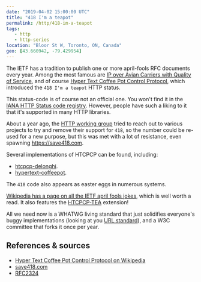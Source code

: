 ```yaml
---
date: "2019-04-02 15:00:00 UTC"
title: "418 I'm a teapot"
permalink: /http/418-im-a-teapot
tags:
   - http
   - http-series
location: "Bloor St W, Toronto, ON, Canada"
geo: [43.660942, -79.429954]
---
```


The IETF has a tradition to publish one or more april-fools RFC documents
every year. Among the most famous are [IP over Avian Carriers with Quality of Service][avian],
and of course [Hyper Text Coffee Pot Control Protocol][htcpcp], which
introduced the `418 I'm a teapot` HTTP status.

This status-code is of course not an official one. You won't find it in the
[IANA HTTP Status code registry][iana-status]. However, people have such a
liking to it that it's supported in many HTTP libraries.

About a year ago, the [HTTP working group][httpwg] tried to reach out to
various projects to try and remove their support for `418`, so the number
could be re-used for a new purpose, but this was met with a lot of resistance,
even spawning <https://save418.com>.

Several implementations of HTCPCP can be found, including:

* [htcpcp-delonghi](https://github.com/dkundel/htcpcp-delonghi).
* [hypertext-coffeepot](https://github.com/HyperTextCoffeePot/HyperTextCoffeePot).

The `418` code also appears as easter eggs in numerous systems.

[Wikipedia has a page on all the IETF april fools jokes][wpfools], which is
well worth a read. It also features the [HTCPCP-TEA][htcpcp-tea] extension!

All we need now is a WHATWG living standard that just solidifies everyone's
buggy implementations (looking at you [URL standard][whatwg-url]), and a W3C
committee that forks it once per year.

References & sources
---------------------

* [Hyper Text Coffee Pot Control Protocol on Wikipedia][wp]
* [save418.com][s4]
* [RFC2324][1]

[1]: https://tools.ietf.org/html/rfc2324
[avian]: https://tools.ietf.org/html/rfc2549 "IP over Avian Carriers with Quality of Service"
[htcpcp]: https://tools.ietf.org/html/rfc2324 "Hyper Text Coffee Pot Control Protocol (HTCPCP/1.0)"
[iana-status]: https://www.iana.org/assignments/http-status-codes/http-status-codes.xhtml "IANA status code registry"
[httpwg]: https://httpwg.org/
[wp]: https://en.wikipedia.org/wiki/Hyper_Text_Coffee_Pot_Control_Protocol
[s4]: https://save418.com/
[wpfools]: https://en.wikipedia.org/wiki/April_Fools%27_Day_Request_for_Comments
[htcpcp-tea]: https://tools.ietf.org/html/rfc7168
[whatwg-url]: https://url.spec.whatwg.org/
